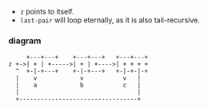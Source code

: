 - `z` points to itself.
- `last-pair` will loop eternally, as it is also tail-recursive.

### diagram
```
     +---+---+    +---+---+   +---+---+
z +->| + | +----->| + | +---->| + + + +
  ^  +-|-+---+    +-|-+---+   +-|-+-|-+
  |    v            v           v   |
  |    a            b           c   |
  |                                 |
  +---------------------------------+
```
